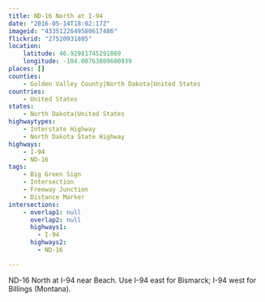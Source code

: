 ```yaml
---
title: ND-16 North at I-94
date: "2016-05-14T18:02:17Z"
imageid: "4335122649580617486"
flickrid: "27520931805"
location:
    latitude: 46.92981745291869
    longitude: -104.00763809680939
places: []
counties:
    - Golden Valley County|North Dakota|United States
countries:
    - United States
states:
    - North Dakota|United States
highwaytypes:
    - Interstate Highway
    - North Dakota State Highway
highways:
    - I-94
    - ND-16
tags:
    - Big Green Sign
    - Intersection
    - Freeway Junction
    - Distance Marker
intersections:
    - overlap1: null
      overlap2: null
      highways1:
        - I-94
      highways2:
        - ND-16

---
```

ND-16 North at I-94 near Beach.  Use I-94 east for Bismarck; I-94 west for Billings (Montana).